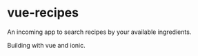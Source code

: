 # vue-recipes

An incoming app to search recipes by your available ingredients.

Building with vue and ionic.
